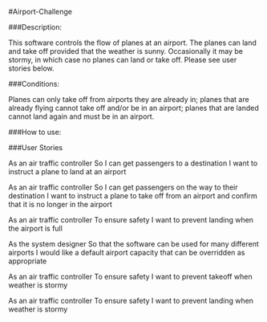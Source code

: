 #Airport-Challenge


###Description:


This software controls the flow of planes at an airport. The planes can land and take off provided that the weather is sunny. Occasionally it may be stormy, in which case no planes can land or take off. Please see user stories below. 

###Conditions:

Planes can only take off from airports they are already in; planes that are already flying cannot take off and/or be in an airport; planes that are landed cannot land again and must be in an airport.


###How to use:



###User Stories

As an air traffic controller 
So I can get passengers to a destination 
I want to instruct a plane to land at an airport

As an air traffic controller 
So I can get passengers on the way to their destination 
I want to instruct a plane to take off from an airport and confirm that it is no longer in the airport

As an air traffic controller 
To ensure safety 
I want to prevent landing when the airport is full 

As the system designer
So that the software can be used for many different airports
I would like a default airport capacity that can be overridden as appropriate

As an air traffic controller 
To ensure safety 
I want to prevent takeoff when weather is stormy 

As an air traffic controller 
To ensure safety 
I want to prevent landing when weather is stormy 

